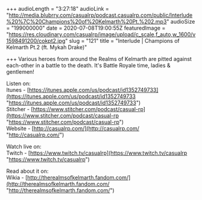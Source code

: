 +++
audioLength = "3:27:18"
audioLink = "http://media.blubrry.com/casualrp/podcast.casualrp.com/public/Interlude%20%7C%20Champions%20of%20Kelmarth%20Pt.%202.mp3"
audioSize = "199000000"
date = 2020-07-08T19:00:55Z
featuredImage = "https://res.cloudinary.com/casualrp/image/upload/c_scale,f_auto,w_1600/v1598491200/cokpt2.jpg"
slug = "121"
title = "Interlude | Champions of Kelmarth Pt.2 (ft. Mykah Drake)"

+++
Various heroes from around the Realms of Kelmarth are pitted against each-other in a battle to the death. It's Battle Royale time, ladies & gentlemen! 

Listen on:   
Itunes - [https://itunes.apple.com/us/podcast/id1352749733](https://itunes.apple.com/us/podcast/id1352749733 "https://itunes.apple.com/us/podcast/id1352749733")   
Stitcher - [https://www.stitcher.com/podcast/casual-rp](https://www.stitcher.com/podcast/casual-rp "https://www.stitcher.com/podcast/casual-rp")   
Website - [http://casualrp.com/](http://casualrp.com/ "http://casualrp.com/") 

Watch live on:   
Twitch - [https://www.twitch.tv/casualrp](https://www.twitch.tv/casualrp "https://www.twitch.tv/casualrp")   
  
Read about it on:   
Wikia - [http://therealmsofkelmarth.fandom.com/](http://therealmsofkelmarth.fandom.com/ "http://therealmsofkelmarth.fandom.com/")
